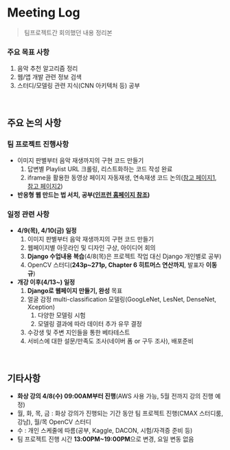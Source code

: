 # Meeting Log

> 팀프로젝트간 회의했던 내용 정리본

### 주요 목표 사항

1. 음악 추천 알고리즘 정리
2. 웹/앱 개발 관련 정보 검색
3. 스터디/모델링 관련 지식(CNN 아키텍처 등) 공부

<br>

## 주요 논의 사항

### 팀 프로젝트 진행사항

- 이미지 판별부터 음악 재생까지의 구현 코드 만들기
  1. 답변별 Playlist URL 크롤링, 리스트화하는 코드 작성 완료
  2. iframe을 활용한 동영상 페이지 자동재생, 연속재생 코드 논의([참고 페이지1](http://b.redinfo.co.kr/36), [참고 페이지2](https://www.cmsfactory.net/10187))
- **반응형 웹 만드는 법 서치, 공부([인프런 홈페이지 참조](https://www.inflearn.com/courses?s=반응형))**

### 일정 관련 사항

- **4/9(목), 4/10(금) 일정**
  1. 이미지 판별부터 음악 재생까지의 구현 코드 만들기
  2. 웹페이지별 아웃라인 및 디자인 구상, 아이디어 회의
  3. **Django 수업내용 복습**(4/8(목)은 프로젝트 작업 대신 Django 개인별로 공부)
  4. OpenCV 스터디(**243p~271p, Chapter 6 히트머스 연산까지**, 발표자 **이동규**)
- **개강 이후(4/13~) 일정**
  1. **Django로 웹페이지 만들기, 완성** 목표
  2. 얼굴 감정 multi-classification 모델링(GoogLeNet, LesNet, DenseNet, Xception)
     1. 다양한 모델링 시험
     2. 모델링 결과에 따라 데이터 추가 유무 결정
  3. 수강생 및 주변 지인들을 통한 베타테스트
  4. 서비스에 대한 설문/만족도 조사(네이버 폼 or 구두 조사), 배포준비

<br>

## 기타사항

- **화상 강의 4/8(수) 09:00AM부터 진행**(AWS 사용 가능, 5월 전까지 강의 진행 예정)
- 월, 화, 목, 금 : 화상 강의가 진행되는 기간 동안 팀 프로젝트 진행(CMAX 스터디룸, 강남), 월/목 OpenCV 스터디
- 수 : 개인 스케줄에 따름(공부, Kaggle, DACON, 시험/자격증 준비 등)
- 팀 프로젝트 진행 시간 **13:00PM~19:00PM**으로 변경, 요일 변동 없음